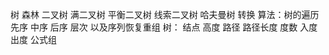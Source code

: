  树 森林 二叉树 满二叉树 平衡二叉树 线索二叉树 哈夫曼树 转换
 算法：树的遍历 先序 中序 后序 层次 以及序列恢复重组
 树：
 结点
 高度
 路径
 路径长度
 度数
 入度
 出度
 公式组